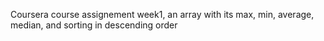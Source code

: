 Coursera course assignement week1, an array with its max, min, average, median, and sorting in descending order
